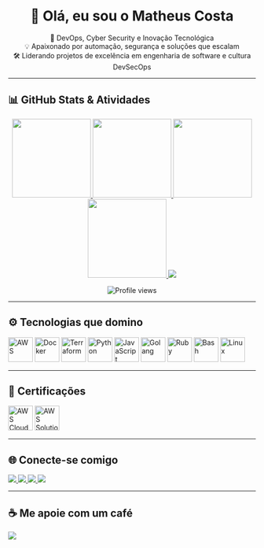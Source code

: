 <h1 align="center">👋 Olá, eu sou o Matheus Costa</h1>

<p align="center">
  🚀 DevOps, Cyber Security e Inovação Tecnológica<br/>
  💡 Apaixonado por automação, segurança e soluções que escalam<br/>
  🛠️ Liderando projetos de excelência em engenharia de software e cultura DevSecOps
</p>

---

## 📊 GitHub Stats & Atividades

<div align="center">

  <!-- Estatísticas gerais -->
  <a href="https://github.com/CosttaCrazy">
    <img height="160" src="https://github-readme-stats.vercel.app/api?username=CosttaCrazy&theme=dark&show_icons=true&hide_border=true&count_private=true&cache_seconds=60" />
  </a>
  <a href="https://github.com/CosttaCrazy">
    <img height="160" src="https://github-readme-stats.vercel.app/api/top-langs?username=CosttaCrazy&layout=compact&langs_count=10&theme=dark&hide_border=true&cache_seconds=60" />
  </a>

  <!-- Streaks -->
  <a href="https://github.com/CosttaCrazy">
    <img height="160" src="https://streak-stats.demolab.com/?user=costtacrazy&theme=dark" />
  </a>

  <!-- Trophies -->
  <a href="https://github.com/CosttaCrazy">
    <img height="160" src="https://github-profile-trophy.vercel.app/?username=CosttaCrazy&theme=darkhub&no-frame=true&row=1&column=6" />
  </a>

  <!-- Gráfico de atividades -->
  <a href="https://github.com/CosttaCrazy">
    <img src="https://github-readme-activity-graph.vercel.app/graph?username=CosttaCrazy&theme=github-compact&hide_border=true&cache_seconds=60" />
  </a>

</div>

<!-- Visualizações de perfil -->
<p align="center">
  <img src="https://komarev.com/ghpvc/?username=CosttaCrazy&style=flat-square&color=blue" alt="Profile views" />
</p>

---

## ⚙️ Tecnologias que domino

<p align="left">
  <img height="50" src="https://cdn.jsdelivr.net/gh/devicons/devicon/icons/amazonwebservices/amazonwebservices-plain-wordmark.svg" title="AWS"/>
  <img height="50" src="https://cdn.jsdelivr.net/gh/devicons/devicon/icons/docker/docker-plain-wordmark.svg" title="Docker"/>
  <img height="50" src="https://cdn.jsdelivr.net/gh/devicons/devicon/icons/terraform/terraform-original.svg" title="Terraform"/>
  <img height="50" src="https://cdn.jsdelivr.net/gh/devicons/devicon/icons/python/python-original-wordmark.svg" title="Python"/>
  <img height="50" src="https://cdn.jsdelivr.net/gh/devicons/devicon/icons/javascript/javascript-plain.svg" title="JavaScript"/>
  <img height="50" src="https://cdn.jsdelivr.net/gh/devicons/devicon/icons/go/go-original-wordmark.svg" title="Golang"/>
  <img height="50" src="https://cdn.jsdelivr.net/gh/devicons/devicon/icons/ruby/ruby-plain-wordmark.svg" title="Ruby"/>
  <img height="50" src="https://cdn.jsdelivr.net/gh/devicons/devicon/icons/bash/bash-original.svg" title="Bash"/>
  <img height="50" src="https://cdn.jsdelivr.net/gh/devicons/devicon/icons/linux/linux-original.svg" title="Linux"/>
</p>

---

## 📜 Certificações

<p align="left">
  <img height="50" src="https://images.credly.com/size/340x340/images/00634f82-b07f-4bbd-a6bb-53de397fc3a6/image.png" title="AWS Cloud Practitioner"/>
  <img height="50" src="https://images.credly.com/size/340x340/images/0e284c3f-5164-4b21-8660-0d84737941bc/image.png" title="AWS Solutions Architect Associate"/>
</p>

---

## 🌐 Conecte-se comigo

<p align="left">
  <a href="https://www.linkedin.com/in/matheuscostadevops/">
    <img src="https://img.shields.io/badge/LinkedIn-0077B5?style=for-the-badge&logo=linkedin&logoColor=white" />
  </a>
  <a href="https://instagram.com/matheuscosttaofc">
    <img src="https://img.shields.io/badge/Instagram-E4405F?style=for-the-badge&logo=instagram&logoColor=white" />
  </a>
  <a href="#">
    <img src="https://img.shields.io/badge/Discord-7289DA?style=for-the-badge&logo=discord&logoColor=white" />
  </a>
  <a href="https://github.com/CosttaCrazy">
    <img src="https://img.shields.io/github/followers/CosttaCrazy.svg?style=social&label=Follow" />
  </a>
</p>

---

## ☕ Me apoie com um café

<p align="left">
  <a href="https://www.buymeacoffee.com/costtait">
    <img src="https://img.shields.io/badge/Buy%20Me%20a%20Coffee-donate-yellow.svg?style=flat&logo=buymeacoffee" />
  </a>
</p>
